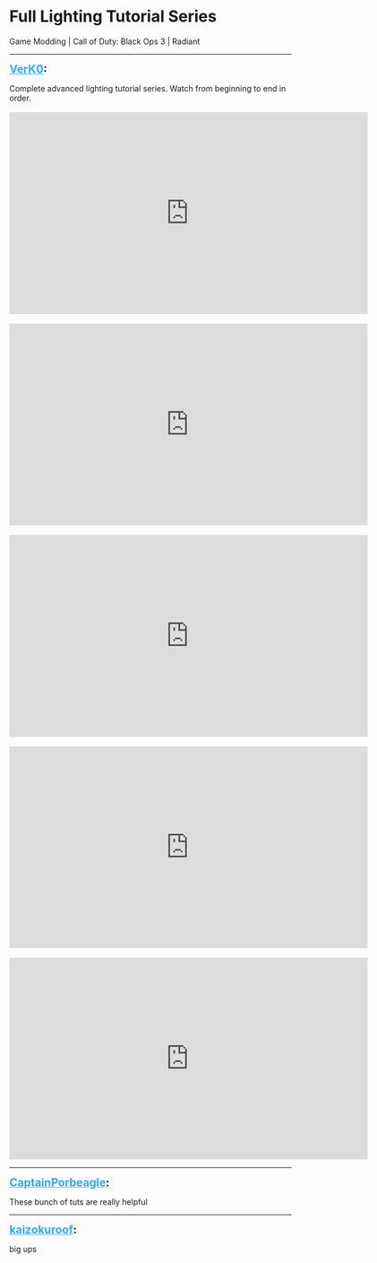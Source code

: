 # Full Lighting Tutorial Series
Game Modding | Call of Duty: Black Ops 3 | Radiant

---
<strong style="font-size: 1.4em;"><span style="text-decoration: underline;text-decoration-color: #34a7f9;"><span style="color:#34a7f9;">VerK0</span></span>:</strong>

<p>Complete advanced lighting tutorial series. Watch from beginning to end in order.<br /><br /><iframe type="text/html" width="640" height="360" src="https://www.youtube.com/embed/hPweAEu8zJY" frameborder="0"></iframe><br /><br /><iframe type="text/html" width="640" height="360" src="https://www.youtube.com/embed/8j7_EjLVFJA" frameborder="0"></iframe><br /><br /><iframe type="text/html" width="640" height="360" src="https://www.youtube.com/embed/EyIqeAufdFc" frameborder="0"></iframe><br /><br /><iframe type="text/html" width="640" height="360" src="https://www.youtube.com/embed/HOa08arAXlk" frameborder="0"></iframe><br /><br /><iframe type="text/html" width="640" height="360" src="https://www.youtube.com/embed/VPT3TJzbQPc" frameborder="0"></iframe></p>

---
<strong style="font-size: 1.4em;"><span style="text-decoration: underline;text-decoration-color: #34a7f9;"><span style="color:#34a7f9;">CaptainPorbeagle</span></span>:</strong>

<p>These bunch of tuts are really helpful</p>

---
<strong style="font-size: 1.4em;"><span style="text-decoration: underline;text-decoration-color: #34a7f9;"><span style="color:#34a7f9;">kaizokuroof</span></span>:</strong>

<p>big ups</p>
